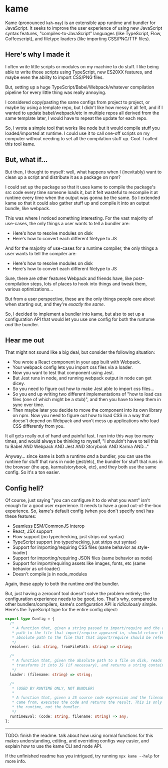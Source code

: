 # kame

Kame (pronounced `kah-may`) is an extensible app runtime and bundler for JavaScript. It seeks to improve the user experience of using new JavaScript syntax features, "compiles-to-JavaScript" languages (like TypeScript, Flow, Coffeescript), and filetype loaders (like importing CSS/PNG/TTF files).

## Here's why I made it

I often write little scripts or modules on my machine to do stuff. I like being able to write those scripts using TypeScript, new ES20XX features, and maybe even the ability to import CSS/PNG files.

But, setting up a huge TypeScript/Babel/Webpack/whatever compilation pipeline for every little thing was really annoying.

I considered copy/pasting the same configs from project to project, or maybe by using a template repo, but I didn't like how messy it all felt, and if I wanted to update babel/webpack/etc in multiple repos all derived from the same template later, I would have to repeat the update for each repo.

So, I wrote a simple tool that works like node but it would compile stuff you loaded/imported at runtime. I could use it to call one-off scripts on my computer without needing to set all the compilation stuff up. Cool. I called this tool kame.

## But, what if...

But then, I thought to myself: well, what happens when I (inevitably) want to clean up a script and distribute it as a package on npm?

I could set up the package so that it uses kame to compile the package's src code every time someone loads it, but it felt wasteful to recompile it at runtime every time when the output was gonna be the same. So I extended kame so that it could also gather stuff up and compile it into an output bundle, like webpack.

This was where I noticed something interesting. For the vast majority of use-cases, the only things a user wants to tell a bundler are:

- Here's how to resolve modules on disk
- Here's how to convert each different filetype to JS

And for the majority of use-cases for a runtime compiler, the only things a user wants to tell the compiler are:

- Here's how to resolve modules on disk
- Here's how to convert each different filetype to JS

Sure, there are other features Webpack and friends have, like post-compilation steps, lots of places to hook into things and tweak them, various optimizations...

But from a user perspective, these are the only things people care about when starting out, and they're _exactly the same_.

So, I decided to implement a bundler into kame, but also to set up a configuration API that would let you use one config for both the runtume _and_ the bundler.

## Hear me out

That might not sound like a big deal, but consider the following situation:

- You wrote a React component in your app built with Webpack.
- Your webpack config lets you import css files via a loader.
- Now you want to test that component using Jest.
- But Jest runs in node, and running webpack output in node can get dicey.
- So you need to figure out how to make Jest able to import css files...
- So you end up writing two different implementations of "how to load css files (one of which might be a stub)", and then you have to keep them in sync over time.
- Then maybe later you decide to move the component into its own library on npm. Now you need to figure out how to load CSS in a way that doesn't depend on Webpack and won't mess up applications who load CSS differently from you.

It all gets really out of hand and painful fast. I ran into this way too many times, and would always be thinking to myself, "I shouldn't have to tell this to Babel AND Webpack AND Jest AND Storybook AND Karma AND..."

Anyway... since kame is both a runtime _and_ a bundler, you can use the runtime for stuff that runs in node (jest/etc), the bundler for stuff that runs in the browser (the app, karma/storybook, etc), and they both use the same config. So it's a ton easier.

## Config hell?

Of course, just saying "you can configure it to do what you want" isn't enough for a good user experience. It needs to have a good out-of-the-box experience. So, kame's default config (when you don't specify one) has these features:

- Seamless ESM/CommonJS interop
- React, JSX support
- Flow support (no typechecking, just strips out syntax)
- TypeScript support (no typechecking, just strips out syntax)
- Support for importing/requiring CSS files (same behavior as style-loader)
- Support for importing/requiring JSON files (same behavior as node)
- Support for import/requiring assets like images, fonts, etc (same behavior as url-loader)
- Doesn't compile js in node_modules

Again, these apply to both the runtime _and_ the bundler.

But, just having a zeroconf tool doesn't solve the problem entirely; the configuration experience needs to be good, too. That's why, compared to other bundlers/compilers, kame's configuration API is _ridiculously_ simple. Here's the TypeScript type for the entire config object:

```ts
export type Config = {
  /*
   * A function that, given a string passed to import/require and the absolute
   * path to the file that import/require appeared in, should return the
   * absolute path to the file that that import/require should be referring to
   */
  resolver: (id: string, fromFilePath: string) => string;

  /*
   * A function that, given the absolute path to a file on disk, reads that file,
   * transforms it into JS (if necessary), and returns a string containing JS source code.
   */
  loader: (filename: string) => string;

  /*
   * (USED BY RUNTIME ONLY, NOT BUNDLER)
   *
   * A function that, given a JS source code expression and the filename it
   * came from, executes the code and returns the result. This is only used by
   * the runtime, not the bundler.
   */
  runtimeEval: (code: string, filename: string) => any;
};
```

---

TODO: finish the readme. talk about how using normal functions for this makes understanding, editing, and overriding configs way easier, and explain how to use the kame CLI and node API.

If the unfinished readme has you intrigued, try running `npx kame --help` for more info.
